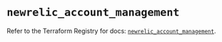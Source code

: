 # `newrelic_account_management`

Refer to the Terraform Registry for docs: [`newrelic_account_management`](https://registry.terraform.io/providers/newrelic/newrelic/3.36.1/docs/resources/account_management).
